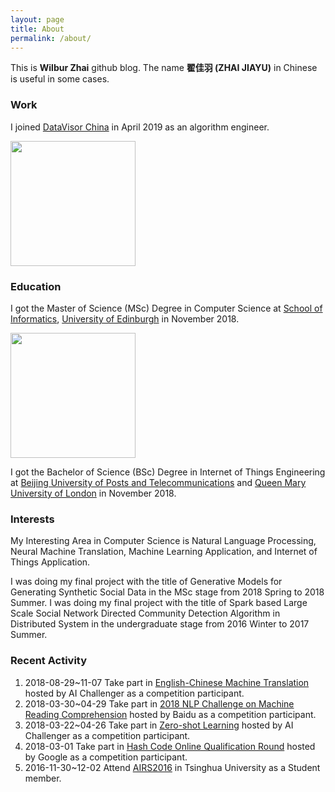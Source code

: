 ```yaml
---
layout: page
title: About
permalink: /about/
---
```

This is **Wilbur Zhai** github blog. The name **翟佳羽 (ZHAI JIAYU)** in Chinese is useful in some cases.

### Work
I joined [DataVisor China](https://www.datavisor.cn/) in April 2019 as an algorithm engineer.

<img src="https://www.datavisor.cn/wp-content/themes/datavisor1/assets/images/dv-logo-sm.png" width="200"/>

### Education
I got the Master of Science (MSc) Degree in Computer Science at [School of Informatics](https://www.ed.ac.uk/informatics), [University of Edinburgh](https://www.ed.ac.uk/) in November 2018.

<img src="https://www.ed.ac.uk/sites/all/themes/uoe/assets/logo.png" width="200"/>

I got the Bachelor of Science (BSc) Degree in Internet of Things Engineering at [Beijing University of Posts and Telecommunications](https://www.bupt.edu.cn/) and [Queen Mary University of London](https://www.qmul.ac.uk/) in November 2018.

### Interests
My Interesting Area in Computer Science is Natural Language Processing, Neural Machine Translation, Machine Learning Application, and Internet of Things Application.

I was doing my final project with the title of Generative Models for Generating Synthetic Social Data in the MSc stage from 2018 Spring to 2018 Summer. I was doing my final project with the title of Spark based Large Scale Social Network Directed Community Detection Algorithm in Distributed System in the undergraduate stage from 2016 Winter to 2017 Summer.

### Recent Activity

1. 2018-08-29~11-07 Take part in [English-Chinese Machine Translation](https://challenger.ai/competition/ect2018) hosted by AI Challenger as a competition participant.
1. 2018-03-30~04-29 Take part in [2018 NLP Challenge on Machine Reading Comprehension](http://mrc2018.cipsc.org.cn/) hosted by Baidu as a competition participant.
1. 2018-03-22~04-26 Take part in [Zero-shot Learning](https://challenger.ai/competition/zsl2018) hosted by AI Challenger as a competition participant.
1. 2018-03-01 Take part in [Hash Code Online Qualification Round](https://hashcode.withgoogle.com/index.html) hosted by Google as a competition participant.
1. 2016-11-30~12-02 Attend [AIRS2016](http://airs2016.ruc.edu.cn/) in Tsinghua University as a Student member.
